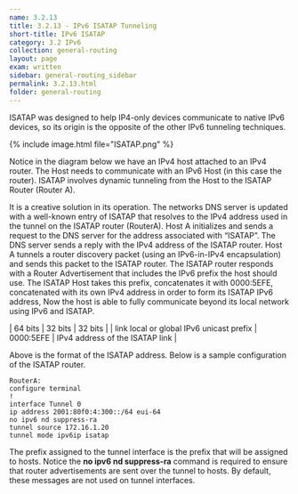 ```yaml
---
name: 3.2.13
title: 3.2.13 - IPv6 ISATAP Tunneling
short-title: IPv6 ISATAP
category: 3.2 IPv6
collection: general-routing
layout: page
exam: written
sidebar: general-routing_sidebar
permalink: 3.2.13.html
folder: general-routing
---
```

ISATAP was designed to help IP4-only devices communicate to native IPv6 devices, so its origin is the opposite of the other IPv6 tunneling techniques.

{% include image.html file="ISATAP.png" %}

Notice in the diagram below we have an IPv4 host attached to an IPv4 router. The Host needs to communicate with an IPv6 Host (in this case the router). ISATAP involves dynamic tunneling from the Host to the ISATAP Router (Router A).

It is a creative solution in its operation. The networks DNS server is updated with a well-known entry of ISATAP that resolves to the IPv4 address used in the tunnel on the ISATAP router (RouterA). Host A initializes and sends a request to the DNS server for the address associated with “ISATAP”. The DNS server sends a reply with the IPv4 address of the ISATAP router. Host A tunnels a router discovery packet (using an IPv6-in-IPv4 encapsulation) and sends this packet to the ISATAP router. The ISATAP router responds with a Router Advertisement that includes the IPv6 prefix the host should use. The ISATAP Host takes this prefix, concatenates it with 0000:5EFE, concatenated with its own IPv4 address in order to form its ISATAP IPv6 address, Now the host is able to fully communicate beyond its local network using IPv6 and ISATAP.

| 64 bits | 32 bits | 32 bits |
| link local or global IPv6 unicast prefix | 0000:5EFE | IPv4 address of the ISATAP link |

Above is the format of the ISATAP address. Below is a sample configuration of the ISATAP router.
```
RouterA:
configure terminal
!
interface Tunnel 0
ip address 2001:80f0:4:300::/64 eui-64
no ipv6 nd suppress-ra
tunnel source 172.16.1.20
tunnel mode ipv6ip isatap
```
The prefix assigned to the tunnel interface is the prefix that will be assigned to hosts. Notice the **no ipv6 nd suppress-ra** command is required to ensure that router advertisements are sent over the tunnel to hosts. By default, these messages are not used on tunnel interfaces.
